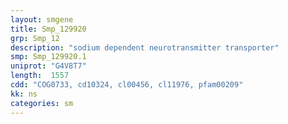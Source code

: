 ```yaml
---
layout: smgene
title: Smp_129920
grp: Smp_12
description: "sodium dependent neurotransmitter transporter"
smp: Smp_129920.1
uniprot: "G4V8T7"
length:  1557
cdd: "COG0733, cd10324, cl00456, cl11976, pfam00209"
kk: ns
categories: sm
---
```

